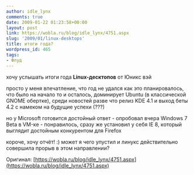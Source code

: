 ```yaml
---
author: idle_lynx
comments: true
date: 2009-01-22 01:23:58+00:00
layout: post
link: https://wobla.ru/blog/idle_lynx/4751.aspx
slug: '2009/01/linux-desktops'
title: итоги года?
wordpress_id: 465
tags:
- Флуд
---
```


хочу услышать итоги года **Linux-десктопов** от Юникс вэй

просто у меня впечатление, что год не удался как это планировалось, что было на начало то и осталось, доминирует Ubuntu (в классической GNOME обертке), среди новостей разве что релиз KDE 4.1 и выход беты 4.2 с намеком на будущие успехи (???)

но у Microsoft готовится достойный ответ - опробовал вчера Windows 7 Beta в VM-ке - понравилось, сразу же установил у себя IE 8, который выглядит достойным конкурентом для Firefox

короче, хочу отчёт! :) может я чего упустил и линукс действительно совершила прорыв в этом направлении?

Оригинал: [https://wobla.ru/blog/idle_lynx/4751.aspx](https://wobla.ru/blog/idle_lynx/4751.aspx)
